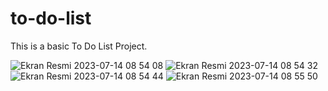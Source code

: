 
# to-do-list
This is a basic To Do List Project.


![Ekran Resmi 2023-07-14 08 54 08](https://github.com/tarantuna/to-do-list/assets/118597175/bd855a4e-83ae-41a2-a391-bca8197e523d)
![Ekran Resmi 2023-07-14 08 54 32](https://github.com/tarantuna/to-do-list/assets/118597175/6038ba18-3ea5-4274-829b-be42e4dc6dab)
![Ekran Resmi 2023-07-14 08 54 44](https://github.com/tarantuna/to-do-list/assets/118597175/7f9e86a2-33d4-45e5-8720-2fd53cf9609e)
![Ekran Resmi 2023-07-14 08 55 50](https://github.com/tarantuna/to-do-list/assets/118597175/fab1029a-356b-437e-bb54-01084cef4447)
